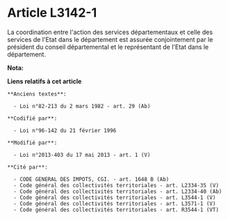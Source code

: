 # Article L3142-1

La coordination entre l'action des services départementaux et celle des services de l'Etat dans le département est assurée
conjointement par le président du conseil départemental  et le représentant de l'Etat dans le département.

**Nota:**



**Liens relatifs à cet article**

	**Anciens textes**:

	  - Loi n°82-213 du 2 mars 1982 - art. 29 (Ab)

	**Codifié par**:

	  - Loi n°96-142 du 21 février 1996

	**Modifié par**:

	  - Loi n°2013-403 du 17 mai 2013 - art. 1 (V)

	**Cité par**:

	  - CODE GENERAL DES IMPOTS, CGI. - art. 1648 B (Ab)
	  - Code général des collectivités territoriales - art. L2334-35 (V)
	  - Code général des collectivités territoriales - art. L2334-40 (Ab)
	  - Code général des collectivités territoriales - art. L3544-1 (V)
	  - Code général des collectivités territoriales - art. L3571-1 (V)
	  - Code général des collectivités territoriales - art. R3544-1 (VT)
